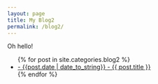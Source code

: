 ```yaml
---
layout: page
title: My Blog2
permalink: /blog2/
---
```


Oh hello!

<ul>
  {% for post in site.categories.blog2 %}
    <li>
      <a href="{{ post.url }}">- {{post.date | date_to_string}} - {{ post.title }}</a><br>
    </li>
  {% endfor %}
</ul>
